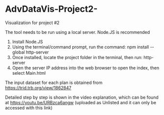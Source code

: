 # AdvDataVis-Project2-
Visualization for project #2

The tool needs to be run using a local server. Node.JS is recommended

1. Install Node.JS
2. Using the terminal/command prompt, run the command: npm install --global http-server
3. Once installed, locate the project folder in the terminal, then run: http-server
4. Open the server IP address into the web browser to open the index, then select Main.html


The input dataset for each plan is obtained from https://trid.trb.org/view/1862847

Detailed step by step is shown in the video explanation, which can be found at https://youtu.be/URBzca6angw (uploaded as Unlisted and it can only be accessed with this link)
